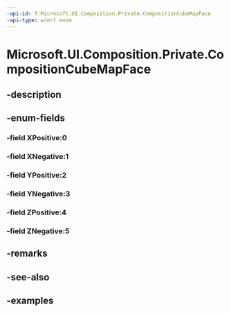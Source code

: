 ```yaml
---
-api-id: T:Microsoft.UI.Composition.Private.CompositionCubeMapFace
-api-type: winrt enum
---
```


# Microsoft.UI.Composition.Private.CompositionCubeMapFace

<!--
public enum CompositionCubeMapFace
-->


## -description

## -enum-fields

### -field XPositive:0

### -field XNegative:1

### -field YPositive:2

### -field YNegative:3

### -field ZPositive:4

### -field ZNegative:5

## -remarks

## -see-also

## -examples


